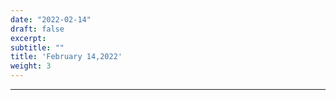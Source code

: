 ```yaml
---
date: "2022-02-14"
draft: false
excerpt: 
subtitle: ""
title: 'February 14,2022'
weight: 3
---
```




<!--![](20220213_000013.png)

[article](https://www.investing.com/analysis/3-stocks-to-watch-in-the-coming-week-nvidia-cisco-systems-airbnb-200617843) -->
****
